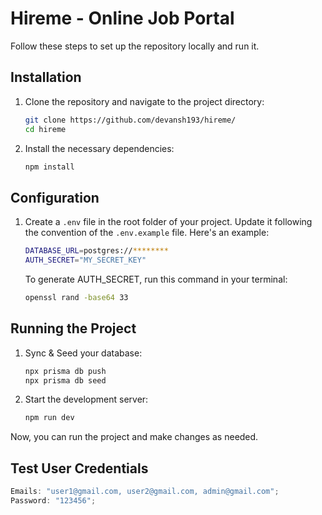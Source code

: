 # Hireme - Online Job Portal

Follow these steps to set up the repository locally and run it.

## Installation

1. Clone the repository and navigate to the project directory:

   ```bash
   git clone https://github.com/devansh193/hireme/
   cd hireme
   ```

2. Install the necessary dependencies:
   ```bash
   npm install
   ```

## Configuration

1. Create a `.env` file in the root folder of your project. Update it following the convention of the `.env.example` file. Here's an example:

   ```bash
   DATABASE_URL=postgres://********
   AUTH_SECRET="MY_SECRET_KEY"
   ```

   To generate AUTH_SECRET, run this command in your terminal:

   ```bash
   openssl rand -base64 33
   ```

## Running the Project

1. Sync & Seed your database:

   ```bash
   npx prisma db push
   npx prisma db seed
   ```

2. Start the development server:

   ```bash
   npm run dev
   ```

Now, you can run the project and make changes as needed.

## Test User Credentials

```js
Emails: "user1@gmail.com, user2@gmail.com, admin@gmail.com";
Password: "123456";
```

